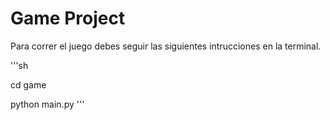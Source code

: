 # Game Project

Para correr el juego debes seguir las siguientes intrucciones en la terminal.

'''sh

cd game

python main.py
'''
